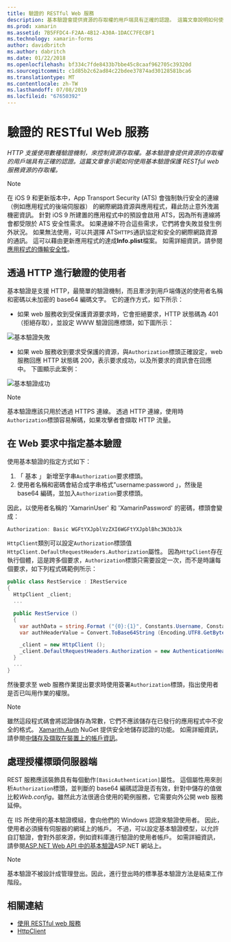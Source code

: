 ```yaml
---
title: 驗證的 RESTful Web 服務
description: 基本驗證會提供資源的存取權的用戶端具有正確的認證。 這篇文章說明如何使用基本驗證保護 RESTful web 服務資源的存取權。
ms.prod: xamarin
ms.assetid: 7B5FFDC4-F2AA-4B12-A30A-1DACC7FECBF1
ms.technology: xamarin-forms
author: davidbritch
ms.author: dabritch
ms.date: 01/22/2018
ms.openlocfilehash: bf334c7fde8433b7bbe45c8caaf962705c39320d
ms.sourcegitcommit: c1d85b2c62ad84c22bdee37874ad30128581bca6
ms.translationtype: MT
ms.contentlocale: zh-TW
ms.lasthandoff: 07/08/2019
ms.locfileid: "67650392"
---
```

# <a name="authenticate-a-restful-web-service"></a>驗證的 RESTful Web 服務

_HTTP 支援使用數種驗證機制，來控制資源存取權。基本驗證會提供資源的存取權的用戶端具有正確的認證。這篇文章會示範如何使用基本驗證保護 RESTful web 服務資源的存取權。_

> [!NOTE]
> 在 iOS 9 和更新版本中，App Transport Security (ATS) 會強制執行安全的連線 （例如應用程式的後端伺服器） 的網際網路資源與應用程式，藉此防止意外洩漏機密資訊。 針對 iOS 9 所建置的應用程式中的預設會啟用 ATS，因為所有連線將會都受限於 ATS 安全性需求。 如果連線不符合這些需求，它們將會失敗並發生例外狀況。
> 如果無法使用，可以共選擇 ATS`HTTPS`通訊協定和安全的網際網路資源的通訊。 這可以藉由更新應用程式的達成**Info.plist**檔案。 如需詳細資訊，請參閱[應用程式的傳輸安全性](~/ios/app-fundamentals/ats.md)。

## <a name="authenticating-users-over-http"></a>透過 HTTP 進行驗證的使用者

基本驗證是支援 HTTP，最簡單的驗證機制，而且牽涉到用戶端傳送的使用者名稱和密碼以未加密的 base64 編碼文字。 它的運作方式，如下所示：

- 如果 web 服務收到受保護資源要求時，它會拒絕要求，HTTP 狀態碼為 401 （拒絕存取），並設定 WWW 驗證回應標頭，如下圖所示：

![](rest-images/basic-authentication-fail.png "基本驗證失敗")

- 如果 web 服務收到要求受保護的資源，與`Authorization`標頭正確設定，web 服務回應 HTTP 狀態碼 200，表示要求成功，以及所要求的資訊會在回應中。 下圖顯示此案例：

![](rest-images/basic-authentication-success.png "基本驗證成功")

> [!NOTE]
> 基本驗證應該只用於透過 HTTPS 連線。 透過 HTTP 連線，使用時<code>Authorization</code>標頭容易解碼，如果攻擊者會擷取 HTTP 流量。

## <a name="specifying-basic-authentication-in-a-web-request"></a>在 Web 要求中指定基本驗證

使用基本驗證的指定方式如下：

1. 「 基本 」 新增至字串`Authorization`要求標頭。
1. 使用者名稱和密碼會結合成字串格式"username:password 」，然後是 base64 編碼，並加入`Authorization`要求標頭。

因此，以使用者名稱的 'XamarinUser' 和 'XamarinPassword' 的密碼，標頭會變成：

```csharp
Authorization: Basic WGFtYXJpblVzZXI6WGFtYXJpblBhc3N3b3Jk
```

`HttpClient`類別可以設定`Authorization`標頭值`HttpClient.DefaultRequestHeaders.Authorization`屬性。 因為`HttpClient`存在執行個體，這是跨多個要求，`Authorization`標頭只需要設定一次，而不是時讓每個要求，如下列程式碼範例所示：

```csharp
public class RestService : IRestService
{
  HttpClient _client;
  ...

  public RestService ()
  {
    var authData = string.Format ("{0}:{1}", Constants.Username, Constants.Password);
    var authHeaderValue = Convert.ToBase64String (Encoding.UTF8.GetBytes (authData));

    _client = new HttpClient ();
    _client.DefaultRequestHeaders.Authorization = new AuthenticationHeaderValue ("Basic", authHeaderValue);
  }
  ...
}
```

然後要求至 web 服務作業提出要求時使用簽署`Authorization`標頭，指出使用者是否已叫用作業的權限。

> [!NOTE]
> 雖然這段程式碼會將認證儲存為常數，它們不應該儲存在已發行的應用程式中不安全的格式。 [Xamarith.Auth](https://www.nuget.org/packages/Xamarin.Auth/) NuGet 提供安全地儲存認證的功能。 如需詳細資訊，請參閱[中儲存及擷取在裝置上的帳戶資訊](~/xamarin-forms/data-cloud/authentication/oauth.md)。

## <a name="processing-the-authorization-header-server-side"></a>處理授權標頭伺服器端

REST 服務應該裝飾具有每個動作`[BasicAuthentication]`屬性。 這個屬性用來剖析`Authorization`標頭，並判斷的 base64 編碼認證是否有效，針對中儲存的值做比較*Web.config*。雖然此方法很適合使用的範例服務，它需要向外公開 web 服務延伸。

在 IIS 所使用的基本驗證模組，會向他們的 Windows 認證來驗證使用者。 因此，使用者必須擁有伺服器的網域上的帳戶。 不過，可以設定基本驗證模型，以允許自訂驗證，會對外部來源，例如資料庫進行驗證的使用者帳戶。 如需詳細資訊，請參閱[ASP.NET Web API 中的基本驗證](http://www.asp.net/web-api/overview/security/basic-authentication)ASP.NET 網站上。

> [!NOTE]
> 基本驗證不被設計成管理登出。因此，進行登出時的標準基本驗證方法是結束工作階段。

## <a name="related-links"></a>相關連結

- [使用 RESTful web 服務](~/xamarin-forms/data-cloud/web-services/rest.md)
- [HttpClient](https://msdn.microsoft.com/library/system.net.http.httpclient(v=vs.110).aspx)
